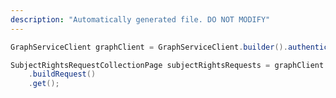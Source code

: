 ```yaml
---
description: "Automatically generated file. DO NOT MODIFY"
---
```

<!-- markdownlint-disable MD041 -->

```java
GraphServiceClient graphClient = GraphServiceClient.builder().authenticationProvider( authProvider ).buildClient();

SubjectRightsRequestCollectionPage subjectRightsRequests = graphClient.privacy().subjectRightsRequests()
    .buildRequest()
    .get();
```
